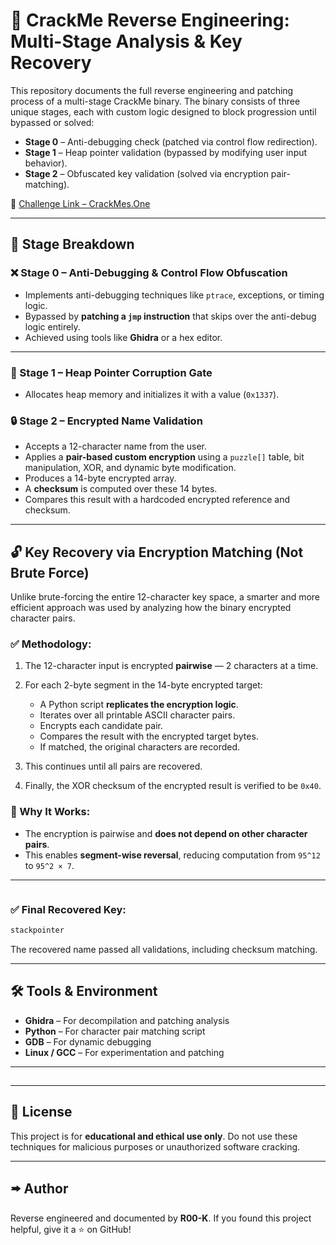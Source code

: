 # 🎩 CrackMe Reverse Engineering: Multi-Stage Analysis & Key Recovery

This repository documents the full reverse engineering and patching process of a multi-stage CrackMe binary. The binary consists of three unique stages, each with custom logic designed to block progression until bypassed or solved:

* **Stage 0** – Anti-debugging check (patched via control flow redirection).
* **Stage 1** – Heap pointer validation (bypassed by modifying user input behavior).
* **Stage 2** – Obfuscated key validation (solved via encryption pair-matching).

🔗 [Challenge Link – CrackMes.One](https://crackmes.one/crackme/68439ee62b84be7ea7743690#close)

---

## 🏁 Stage Breakdown

### ❌ Stage 0 – Anti-Debugging & Control Flow Obfuscation

* Implements anti-debugging techniques like `ptrace`, exceptions, or timing logic.
* Bypassed by **patching a ****************`jmp`**************** instruction** that skips over the anti-debug logic entirely.
* Achieved using tools like **Ghidra** or a hex editor.

---

### 🔐 Stage 1 – Heap Pointer Corruption Gate

* Allocates heap memory and initializes it with a value (`0x1337`).


### 🔒 Stage 2 – Encrypted Name Validation

* Accepts a 12-character name from the user.
* Applies a **pair-based custom encryption** using a `puzzle[]` table, bit manipulation, XOR, and dynamic byte modification.
* Produces a 14-byte encrypted array.
* A **checksum** is computed over these 14 bytes.
* Compares this result with a hardcoded encrypted reference and checksum.

---

## 🔓 Key Recovery via Encryption Matching (Not Brute Force)

Unlike brute-forcing the entire 12-character key space, a smarter and more efficient approach was used by analyzing how the binary encrypted character pairs.

### ✅ Methodology:

1. The 12-character input is encrypted **pairwise** — 2 characters at a time.
2. For each 2-byte segment in the 14-byte encrypted target:

   * A Python script **replicates the encryption logic**.
   * Iterates over all printable ASCII character pairs.
   * Encrypts each candidate pair.
   * Compares the result with the encrypted target bytes.
   * If matched, the original characters are recorded.
3. This continues until all pairs are recovered.
4. Finally, the XOR checksum of the encrypted result is verified to be `0x40`.

### 🔄 Why It Works:

* The encryption is pairwise and **does not depend on other character pairs**.
* This enables **segment-wise reversal**, reducing computation from `95^12` to `95^2 × 7`.

---

```python
```

### ✅ Final Recovered Key:

```txt
stackpointer
```

The recovered name passed all validations, including checksum matching.

---

## 🛠️ Tools & Environment

* **Ghidra** – For decompilation and patching analysis
* **Python** – For character pair matching script
* **GDB** – For dynamic debugging
* **Linux / GCC** – For experimentation and patching

---

##

---

## 📓 License

This project is for **educational and ethical use only**.
Do not use these techniques for malicious purposes or unauthorized software cracking.

---

## 🢚 Author

Reverse engineered and documented by **R00-K**.
If you found this project helpful, give it a ⭐ on GitHub!
